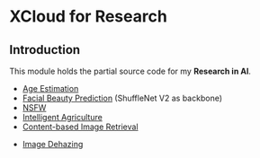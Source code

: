 # XCloud for Research

## Introduction
This module holds the partial source code for my **Research in AI**.

* [Age Estimation](./age)
* [Facial Beauty Prediction](./fbp) (ShuffleNet V2 as backbone)
* [NSFW](./imgcensor)
* [Intelligent Agriculture](./intelligentagriculture)
* [Content-based Image Retrieval](./cbir)
- [Image Dehazing](./imagedehazing)
